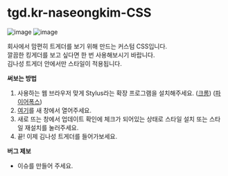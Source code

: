 # tgd.kr-naseongkim-CSS
![image](https://user-images.githubusercontent.com/25531016/136685160-6409918e-86ee-4642-bfea-02a20ee696bd.png)
![image](https://user-images.githubusercontent.com/25531016/136691143-2cd53bf8-5e38-40b3-8091-3eecb011a636.png)

회사에서 맘편히 트게더를 보기 위해 만드는 커스텀 CSS입니다.<br>
깔끔한 킹게더를 보고 싶다면 한 번 사용해보시기 바랍니다.<br>
김나성 트게더 안에서만 스타일이 적용됩니다.


**써보는 방법**
1. 사용하는 웹 브라우저 맞게 Stylus라는 확장 프로그램을 설치해주세요. ([크롬](https://chrome.google.com/webstore/detail/stylus/clngdbkpkpeebahjckkjfobafhncgmne)) ([파이어폭스](https://addons.mozilla.org/ko/firefox/addon/styl-us/))
2. [여기](https://userstyles.world/api/style/1452.user.css)를 새 창에서 열어주세요.
3. 새로 뜨는 창에서 업데이트 확인에 체크가 되어있는 상태로 스타일 설치 또는 스타일 재설치를 눌러주세요.
4. 끝! 이제 김나성 트게더를 들어가보세요.


**버그 제보**
- 이슈를 만들어 주세요.
